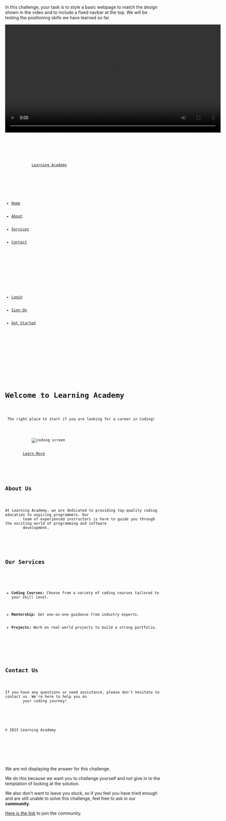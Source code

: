 In this challenge, your task is to style a basic webpage to match the design shown in the video and to include a fixed navbar at the top. We will be testing the positioning skills we have learned so far.

<video width="700" controls>
  <source src="https://ik.imagekit.io/d9mvewbju/Course/BigbinaryAcademy/Navbar%20Challenge%20video_CjBTtHDPs.mp4" type="video/mp4">
</video>

<codeblock language="css" type="lesson">
<code>
<panel language="html" >
<div class="header">
    <div class="navbar">
        <div class="logo">
            <a href="#">Learning Academy</a>
        </div>
        <div class="menu">
            <ul>
                <li><a href="#">Home</a></li>
                <li><a href="#">About</a></li>
                <li><a href="#">Services</a></li>
                <li><a href="#">Contact</a></li>
            </ul>
        </div>
        <div class="actions">
            <ul>
                <li><a href="#">Login</a></li>
                <li><a href="#">Sign Up</a></li>
                <li><a href="#" class="cta-button">Get Started</a></li>
            </ul>
        </div>
    </div>
</div>
<div class="hero">
    <div class="hero-content">
        <h1>Welcome to Learning Academy</h1>
        <p> The right place to start if you are looking for a career in Coding!</p>
        <div class="hero-image-container">
            <img class="hero-image" src="https://images.unsplash.com/photo-1555066931-4365d14bab8c?q=80&w=2940&auto=format&fit=crop&ixlib=rb-4.0.3&ixid=M3wxMjA3fDB8MHxwaG90by1wYWdlfHx8fGVufDB8fHx8fA%3D%3D" alt="coding screen">
        </div>
        <a href="#" class="cta-button">Learn More</a>
    </div>
</div>
<section class="about">
    <h2>About Us</h2>
    <p>At Learning Academy, we are dedicated to providing top-quality coding education to aspiring programmers. Our
        team of experienced instructors is here to guide you through the exciting world of programming and software
        development.</p>
</section>
<section class="services">
    <h2>Our Services</h2>
    <ul>
        <li><strong>Coding Courses:</strong> Choose from a variety of coding courses tailored to your skill level.
        </li>
        <li><strong>Mentorship:</strong> Get one-on-one guidance from industry experts.</li>
        <li><strong>Projects:</strong> Work on real-world projects to build a strong portfolio.</li>
    </ul>
</section>
<section class="contact">
    <h2>Contact Us</h2>
    <p>If you have any questions or need assistance, please don't hesitate to contact us. We're here to help you on
        your coding journey!</p>
</section>
<footer>
    <p>&copy; 2023 Learning Academy</p>
</footer>

</panel>
<panel language="css">
</panel>
</code>
</codeblock>

We are not displaying the answer for this challenge.

We do this because we want you to challenge yourself
and
not give in to the temptation of looking at the solution.

We also don't want to leave you stuck, so if you feel
you have tried enough and are still unable to solve
this challenge, feel free to ask in our **community**.

[Here is the link](https://join.slack.com/t/bigbinaryacademy/shared_invite/zt-2kj86untg-wCGh2GPBA2I3iWZk4ke~tg) to join the community.
